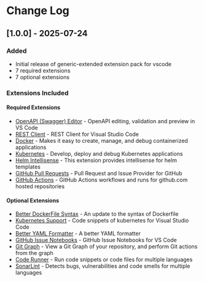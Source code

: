 # Change Log

## [1.0.0] - 2025-07-24

### Added
- Initial release of generic-extended extension pack for vscode
- 7 required extensions
- 7 optional extensions

### Extensions Included

#### Required Extensions
- [OpenAPI (Swagger) Editor](https://marketplace.visualstudio.com/items?itemName&#x3D;42crunch.vscode-openapi) - OpenAPI editing, validation and preview in VS Code
- [REST Client](https://marketplace.visualstudio.com/items?itemName&#x3D;humao.rest-client) - REST Client for Visual Studio Code
- [Docker](https://marketplace.visualstudio.com/items?itemName&#x3D;ms-azuretools.vscode-docker) - Makes it easy to create, manage, and debug containerized applications
- [Kubernetes](https://marketplace.visualstudio.com/items?itemName&#x3D;ms-kubernetes-tools.vscode-kubernetes-tools) - Develop, deploy and debug Kubernetes applications
- [Helm Intellisense](https://marketplace.visualstudio.com/items?itemName&#x3D;tim-koehler.helm-intellisense) - This extension provides intellisense for helm templates
- [GitHub Pull Requests](https://marketplace.visualstudio.com/items?itemName&#x3D;github.vscode-pull-request-github) - Pull Request and Issue Provider for GitHub
- [GitHub Actions](https://marketplace.visualstudio.com/items?itemName&#x3D;github.vscode-github-actions) - GitHub Actions workflows and runs for github.com hosted repositories

#### Optional Extensions  
- [Better DockerFile Syntax](https://marketplace.visualstudio.com/items?itemName&#x3D;jeff-hykin.better-dockerfile-syntax) - An update to the syntax of Dockerfile
- [Kubernetes Support](https://marketplace.visualstudio.com/items?itemName&#x3D;ipedrazas.kubernetes-snippets) - Code snippets of kubernetes for Visual Studio Code
- [Better YAML Formatter](https://marketplace.visualstudio.com/items?itemName&#x3D;kennylong.kubernetes-yaml-formatter) - A better YAML formatter
- [GitHub Issue Notebooks](https://marketplace.visualstudio.com/items?itemName&#x3D;ms-vscode.vscode-github-issue-notebooks) - GitHub Issue Notebooks for VS Code
- [Git Graph](https://marketplace.visualstudio.com/items?itemName&#x3D;mhutchie.git-graph) - View a Git Graph of your repository, and perform Git actions from the graph
- [Code Runner](https://marketplace.visualstudio.com/items?itemName&#x3D;formulahendry.code-runner) - Run code snippets or code files for multiple languages
- [SonarLint](https://marketplace.visualstudio.com/items?itemName&#x3D;SonarSource.sonarlint-vscode) - Detects bugs, vulnerabilities and code smells for multiple languages
